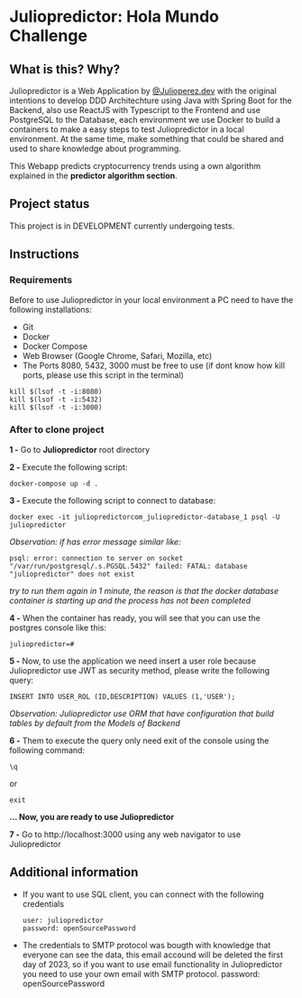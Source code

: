 # Juliopredictor: Hola Mundo Challenge

## What is this? Why?

Juliopredictor is a Web Application by [@Julioperez.dev](https://www.instagram.com/julioperez.dev) with the original intentions to develop DDD Architechture using Java with Spring Boot for the Backend, also use ReactJS with Typescript to the Frontend and use PostgreSQL to the Database, each environment we use Docker to build a containers to make a easy steps to test Juliopredictor in a local environment. At the same time, make something that could be shared and used to share knowledge about programming.  

This Webapp predicts cryptocurrency trends using a own algorithm explained in the **predictor algorithm section**. 

## Project status
This project is in DEVELOPMENT currently undergoing tests.

## Instructions

### Requirements

Before to use Juliopredictor in your local environment a PC need to have the following installations:

* Git
* Docker
* Docker Compose
* Web Browser (Google Chrome, Safari, Mozilla, etc)
* The Ports 8080, 5432, 3000 must be free to use (if dont know how kill ports, please use this script in the terminal) 

```
kill $(lsof -t -i:8080)
kill $(lsof -t -i:5432)
kill $(lsof -t -i:3000)
```

### After to clone project

**1 -** Go to **Juliopredictor** root directory

**2 -** Execute the following script:

```
docker-compose up -d .
```
**3 -** Execute the following script to connect to database:

```
docker exec -it juliopredictorcom_juliopredictor-database_1 psql -U juliopredictor
```

*Observation: if has error message similar like:*

```
psql: error: connection to server on socket "/var/run/postgresql/.s.PGSQL.5432" failed: FATAL: database "juliopredictor" does not exist
```

*try to run them again in 1 minute, the reason is that the docker database container is starting up and the process has not been completed*

**4 -** When the container has ready, you will see that you can use the postgres console like this:

```
juliopredictor=#
```

**5 -** Now, to use the application we need insert a user role because Juliopredictor use JWT as security method, please write the following query:

```
INSERT INTO USER_ROL (ID,DESCRIPTION) VALUES (1,'USER');
```
*Observation: Juliopredictor use ORM that have configuration that build tables by default from the Models of Backend*

**6 -** Them to execute the query only need exit of the console using the following command:

```
\q
```
or

```
exit
```

**... Now, you are ready to use Juliopredictor**

**7 -** Go to http://localhost:3000 using any web navigator to use Juliopredictor


## Additional information

- If you want to use SQL client, you can connect with the following credentials

	```
	user: juliopredictor 
	password: openSourcePassword
	```
- The credentials to SMTP protocol was bougth with knowledge that everyone can see the data, this email accound will be deleted the first day of 2023, so if you want to use email functionality in Juliopredictor you need to use your own email with SMTP protocol. 
password: openSourcePassword
